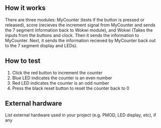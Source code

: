 <!---

This file is used to generate your project datasheet. Please fill in the information below and delete any unused
sections.

You can also include images in this folder and reference them in the markdown. Each image must be less than
512 kb in size, and the combined size of all images must be less than 1 MB.
-->

## How it works

There are three modules: MyCounter (tests if the button is pressed or released), score (recieves the increment signal from MyCounter and sends the 7 segment information back to Wokwi module), and Wokwi (Takes the inputs from 
the buttons and clock. Then it sends the information to MyCounter. Next, it sends the information recieved by MyCounter back out to the 7 segment display and LEDs).

## How to test

1. Click the red button to increment the counter
2. Blue LED indicates the counter is an even number
3. Red LED indicates the counter is an odd number
4. Press the black reset button to reset the counter back to 0

## External hardware

List external hardware used in your project (e.g. PMOD, LED display, etc), if any
